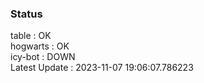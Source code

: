 ### Status


table : OK  
hogwarts : OK  
icy-bot : DOWN  
Latest Update : 2023-11-07 19:06:07.786223
